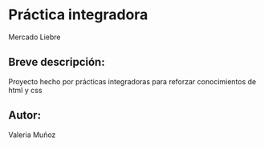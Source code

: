 <h1>Práctica integradora</h1>
Mercado Liebre<br>

<h2>Breve descripción:</h2>
Proyecto hecho por prácticas integradoras para reforzar conocimientos de html y css

<h2>Autor:</h2>
Valeria Muñoz

